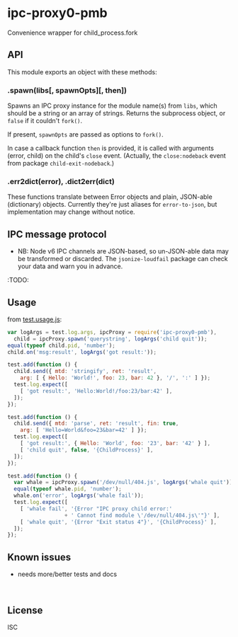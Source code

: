 ﻿
<!--#echo json="package.json" key="name" underline="=" -->
ipc-proxy0-pmb
==============
<!--/#echo -->

<!--#echo json="package.json" key="description" -->
Convenience wrapper for child_process.fork
<!--/#echo -->


API
---


This module exports an object with these methods:

### .spawn(libs[, spawnOpts][, then])

Spawns an IPC proxy instance for the module name(s) from `libs`,
which should be a string or an array of strings.
Returns the subprocess object, or `false` if it couldn't `fork()`.

If present, `spawnOpts` are passed as options to `fork()`.

In case a callback function `then` is provided, it is called with
arguments (error, child) on the child's `close` event. (Actually,
the `close:nodeback` event from package `child-exit-nodeback`.)


### .err2dict(error), .dict2err(dict)

These functions translate between Error objects and plain, JSON-able
(dictionary) objects. Currently they're just aliases for `error-to-json`,
but implementation may change without notice.





IPC message protocol
--------------------

* NB: Node v6 IPC channels are JSON-based, so un-JSON-able data may be
  transformed or discarded. The `jsonize-loudfail` package can check
  your data and warn you in advance.

:TODO:



Usage
-----

from [test.usage.js](test.usage.js):

<!--#include file="test.usage.js" start="  //#u" stop="  //#r"
  outdent="  " code="javascript" -->
<!--#verbatim lncnt="34" -->
```javascript
var logArgs = test.log.args, ipcProxy = require('ipc-proxy0-pmb'),
  child = ipcProxy.spawn('querystring', logArgs('child quit'));
equal(typeof child.pid, 'number');
child.on('msg:result', logArgs('got result:'));

test.add(function () {
  child.send({ mtd: 'stringify', ret: 'result',
    arg: [ { Hello: 'World!', foo: 23, bar: 42 }, '/', ':' ] });
  test.log.expect([
    [ 'got result:', 'Hello:World!/foo:23/bar:42' ],
  ]);
});

test.add(function () {
  child.send({ mtd: 'parse', ret: 'result', fin: true,
    arg: [ 'Hello=World&foo=23&bar=42' ] });
  test.log.expect([
    [ 'got result:', { Hello: 'World', foo: '23', bar: '42' } ],
    [ 'child quit', false, '{ChildProcess}' ],
  ]);
});

test.add(function () {
  var whale = ipcProxy.spawn('/dev/null/404.js', logArgs('whale quit'));
  equal(typeof whale.pid, 'number');
  whale.on('error', logArgs('whale fail'));
  test.log.expect([
    [ 'whale fail', '{Error "IPC proxy child error:'
                  + ' Cannot find module \'/dev/null/404.js\'"}' ],
    [ 'whale quit', '{Error "Exit status 4"}', '{ChildProcess}' ],
  ]);
});
```
<!--/include-->


<!--#toc stop="scan" -->



Known issues
------------

* needs more/better tests and docs




&nbsp;


License
-------
<!--#echo json="package.json" key=".license" -->
ISC
<!--/#echo -->
